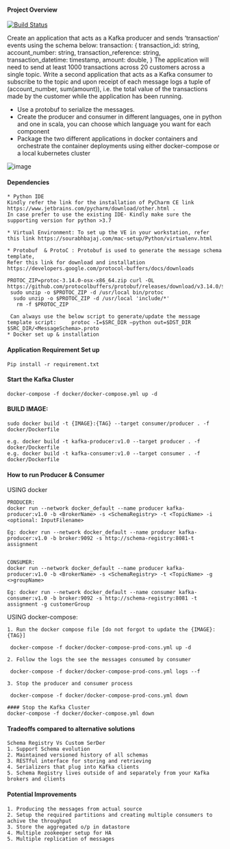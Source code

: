 #### Project Overview
[![Build Status](https://jenkins.datasparkanalytics.com/buildStatus/icon?job=DS_algo)](https://jenkins.datasparkanalytics.com/job/DS_algo)

Create an application that acts as a Kafka producer and sends ‘transaction’ events using the schema below:
transaction: {
transaction_id: string,
account_number: string, transaction_reference: string, transaction_datetime: timestamp, amount: double,
}
The application will need to send at least 1000 transactions across 20 customers across a single topic.
Write a second application that acts as a Kafka consumer to subscribe to the topic and upon receipt of each message logs a tuple of (account_number, sum(amount)), i.e. the total value of the transactions made by the customer while the application has been running.

* Use a protobuf to serialize the messages.
* Create the producer and consumer in different languages, one in python and one in
scala, you can choose which language you want for each component
* Package the two different applications in docker containers and orchestrate the
container deployments using either docker-compose or a local kubernetes cluster

![image](https://user-images.githubusercontent.com/37093793/132120383-a2b985c4-14d5-4688-9760-2b2222ecb6b4.png)

#### Dependencies
```
* Python IDE
Kindly refer the link for the installation of PyCharm CE link   https://www.jetbrains.com/pycharm/download/other.html .
In case prefer to use the existing IDE- Kindly make sure the supporting version for python >3.7

* Virtual Environment: To set up the VE in your workstation, refer this link https://sourabhbajaj.com/mac-setup/Python/virtualenv.html

* Protobuf  & ProtoC : Protobuf is used to generate the message schema template, 
Refer this link for download and installation https://developers.google.com/protocol-buffers/docs/downloads

PROTOC_ZIP=protoc-3.14.0-osx-x86_64.zip curl -OL https://github.com/protocolbuffers/protobuf/releases/download/v3.14.0/$PROTOC_ZIP
 sudo unzip -o $PROTOC_ZIP -d /usr/local bin/protoc 
  sudo unzip -o $PROTOC_ZIP -d /usr/local 'include/*' 
   rm -f $PROTOC_ZIP

 Can always use the below script to generate/update the message template script:     protoc -I=$SRC_DIR –python out=$DST_DIR $SRC_DIR/<MessageSchema>.proto 
* Docker set up & installation
```

#### Application Requirement Set up 
``` 
Pip install -r requirement.txt
``` 

#### Start the Kafka Cluster
```
docker-compose -f docker/docker-compose.yml up -d
```

#### BUILD IMAGE:
 ```
sudo docker build -t {IMAGE}:{TAG} --target consumer/producer . -f docker/Dockerfile

e.g. docker build -t kafka-producer:v1.0 --target producer . -f docker/Dockerfile
e.g. docker build -t kafka-consumer:v1.0 --target consumer . -f docker/Dockerfile
```

#### How to run Producer & Consumer
USING docker
```
PRODUCER:
docker run --network docker_default --name producer kafka-producer:v1.0 -b <BrokerName> -s <SchemaRegistry> -t <TopicName> -i <optional: InputFilename>

Eg: docker run --network docker_default --name producer kafka-producer:v1.0 -b broker:9092 -s http://schema-registry:8081-t assignment


CONSUMER:
docker run --network docker_default --name producer kafka-producer:v1.0 -b <BrokerName> -s <SchemaRegistry> -t <TopicName> -g <>groupName>

Eg: docker run --network docker_default --name consumer kafka-consumer:v1.0 -b broker:9092 -s http://schema-registry:8081 -t assignment -g customerGroup
```
 
USING docker-compose:
```    
1. Run the docker compose file [do not forgot to update the {IMAGE}:{TAG}]
 
 docker-compose -f docker/docker-compose-prod-cons.yml up -d

2. Follow the logs the see the messages consumed by consumer 
 
 docker-compose -f docker/docker-compose-prod-cons.yml logs --f

3. Stop the producer and consumer process 
 
 docker-compose -f docker/docker-compose-prod-cons.yml down

#### Stop the Kafka Cluster
docker-compose -f docker/docker-compose.yml down
``` 

#### Tradeoffs compared to alternative solutions
 ```
 Schema Registry Vs Custom SerDer
 1. Support Schema evolution
 2. Maintained versioned history of all schemas
 3. RESTful interface for storing and retrieving
 4. Serializers that plug into Kafka clients
 5. Schema Registry lives outside of and separately from your Kafka brokers and clients
 ```


#### Potential Improvements
 ```
 1. Producing the messages from actual source
 2. Setup the required partitions and creating multiple consumers to achive the throughput
 3. Store the aggregated o/p in datastore
 4. Multiple zookeeper setup for HA
 5. Multiple replication of messages
 ```


